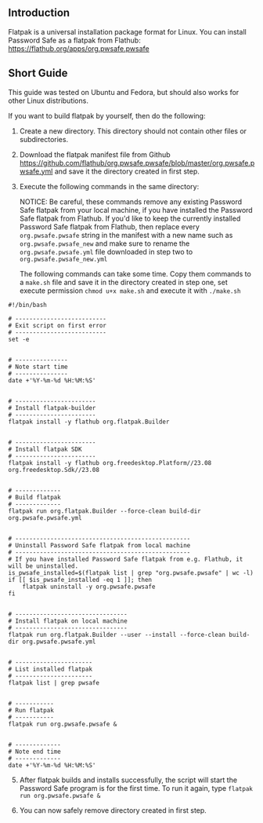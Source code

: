 ## Introduction
Flatpak is a universal installation package format for Linux. You can install Password Safe as a flatpak from Flathub: https://flathub.org/apps/org.pwsafe.pwsafe

## Short Guide
This guide was tested on Ubuntu and Fedora, but should also works for other Linux distributions.

If you want to build flatpak by yourself, then do the following:
1. Create a new directory. This directory should not contain other files or subdirectories.
2. Download the flatpak manifest file from Github https://github.com/flathub/org.pwsafe.pwsafe/blob/master/org.pwsafe.pwsafe.yml and save it the directory created in first step.
3. Execute the following commands in the same directory:

   NOTICE: Be careful, these commands remove any existing Password Safe flatpak from your local machine, if you have installed the Password Safe flatpak from Flathub. If you'd like to keep the currently installed Password Safe flatpak from Flathub, then replace every `org.pwsafe.pwsafe` string in the manifest with a new name such as `org.pwsafe.pwsafe_new` and make sure to rename the `org.pwsafe.pwsafe.yml` file downloaded in step two to `org.pwsafe.pwsafe_new.yml`
   
   The following commands can take some time. Copy them commands to a `make.sh` file and save it in the directory created in step one, set execute permission `chmod u+x make.sh` and execute it with `./make.sh`

```
#!/bin/bash

# --------------------------
# Exit script on first error
# --------------------------
set -e


# ---------------
# Note start time
# ---------------
date +'%Y-%m-%d %H:%M:%S'


# -----------------------
# Install flatpak-builder
# -----------------------
flatpak install -y flathub org.flatpak.Builder


# -----------------------
# Install flatpak SDK
# -----------------------
flatpak install -y flathub org.freedesktop.Platform//23.08 org.freedesktop.Sdk//23.08


# -------------
# Build flatpak
# -------------
flatpak run org.flatpak.Builder --force-clean build-dir org.pwsafe.pwsafe.yml


# --------------------------------------------------
# Uninstall Password Safe flatpak from local machine
# --------------------------------------------------
# If you have installed Password Safe flatpak from e.g. Flathub, it will be uninstalled.
is_pwsafe_installed=$(flatpak list | grep "org.pwsafe.pwsafe" | wc -l)
if [[ $is_pwsafe_installed -eq 1 ]]; then
    flatpak uninstall -y org.pwsafe.pwsafe
fi


# --------------------------------
# Install flatpak on local machine
# --------------------------------
flatpak run org.flatpak.Builder --user --install --force-clean build-dir org.pwsafe.pwsafe.yml


# ----------------------
# List installed flatpak
# ----------------------
flatpak list | grep pwsafe


# -----------
# Run flatpak
# -----------
flatpak run org.pwsafe.pwsafe &


# -------------
# Note end time
# -------------
date +'%Y-%m-%d %H:%M:%S'
```

5. After flatpak builds and installs successfully, the script will start the Password Safe program is for the first time. To run it again, type `flatpak run org.pwsafe.pwsafe &`

6. You can now safely remove directory created in first step.
